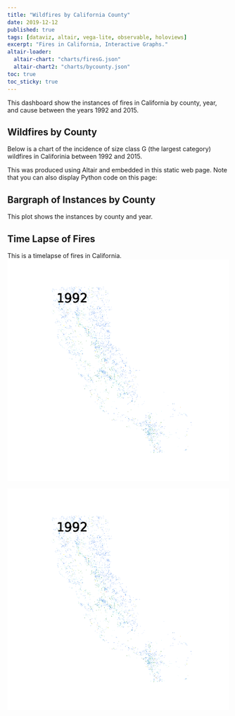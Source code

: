 ```yaml
---
title: "Wildfires by California County"
date: 2019-12-12
published: true
tags: [dataviz, altair, vega-lite, observable, holoviews]
excerpt: "Fires in California, Interactive Graphs."
altair-loader:
  altair-chart: "charts/firesG.json"
  altair-chart2: "charts/bycounty.json"
toc: true
toc_sticky: true
---
```


This dashboard show the instances of fires in California by county, year, and cause between the years 1992 and 2015. 

## Wildfires by County

Below is a chart of the incidence of size class G (the largest category) wildfires in Califorinia between 1992 and 2015. 

<div id="altair-chart"></div>

This was produced using Altair and embedded in this static web page. Note that you can also display Python code on this page:



## Bargraph of Instances by County

This plot shows the instances by county and year. 

<div class="fullwidth">
  <div id="altair-chart2"></div>
</div>

## Time Lapse of Fires 

This is a timelapse of fires in California. 
<img src="https://github.com/schuhma/MUSA620FinalProject2019/blob/master/charts/test.gif"  alt='animated' />


<img src="https://github.com/schuhma/MUSA620FinalProject2019/blob/master/charts/test.gif" width=1000>
